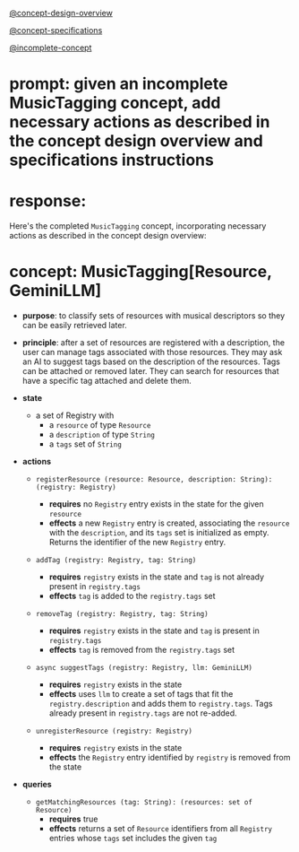 [@concept-design-overview](../../background/concept-design-overview.md)

[@concept-specifications](../../background/concept-specifications.md)

[@incomplete-concept](incomplete-spec.md)

# prompt: given an incomplete MusicTagging concept, add necessary actions as described in the concept design overview and specifications instructions

# response:

Here's the completed `MusicTagging` concept, incorporating necessary actions as described in the concept design overview:

# concept: MusicTagging\[Resource, GeminiLLM]

*   **purpose**: to classify sets of resources with musical descriptors so they can be easily retrieved later.

*   **principle**: after a set of resources are registered with a description, the user can manage tags associated with those resources. They may ask an AI to suggest tags based on the description of the resources. Tags can be attached or removed later. They can search for resources that have a specific tag attached and delete them.

*   **state**
    *   a set of Registry with
        *   a `resource` of type `Resource`
        *   a `description` of type `String`
        *   a `tags` set of `String`

*   **actions**

    *   `registerResource (resource: Resource, description: String): (registry: Registry)`
        *   **requires** no `Registry` entry exists in the state for the given `resource`
        *   **effects** a new `Registry` entry is created, associating the `resource` with the `description`, and its `tags` set is initialized as empty. Returns the identifier of the new `Registry` entry.

    *   `addTag (registry: Registry, tag: String)`
        *   **requires** `registry` exists in the state and `tag` is not already present in `registry.tags`
        *   **effects** `tag` is added to the `registry.tags` set

    *   `removeTag (registry: Registry, tag: String)`
        *   **requires** `registry` exists in the state and `tag` is present in `registry.tags`
        *   **effects** `tag` is removed from the `registry.tags` set

    *   `async suggestTags (registry: Registry, llm: GeminiLLM)`
        *   **requires** `registry` exists in the state
        *   **effects** uses `llm` to create a set of tags that fit the `registry.description` and adds them to `registry.tags`. Tags already present in `registry.tags` are not re-added.

    *   `unregisterResource (registry: Registry)`
        *   **requires** `registry` exists in the state
        *   **effects** the `Registry` entry identified by `registry` is removed from the state

*   **queries**

    *   `getMatchingResources (tag: String): (resources: set of Resource)`
        *   **requires** true
        *   **effects** returns a set of `Resource` identifiers from all `Registry` entries whose `tags` set includes the given `tag`